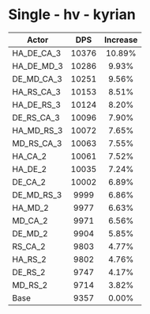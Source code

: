 # Single - hv - kyrian
| Actor | DPS | Increase |
|---|:---:|:---:|
|HA_DE_CA_3|10376|10.89%|
|HA_DE_MD_3|10286|9.93%|
|DE_MD_CA_3|10251|9.56%|
|HA_RS_CA_3|10153|8.51%|
|HA_DE_RS_3|10124|8.20%|
|DE_RS_CA_3|10096|7.90%|
|HA_MD_RS_3|10072|7.65%|
|MD_RS_CA_3|10063|7.55%|
|HA_CA_2|10061|7.52%|
|HA_DE_2|10035|7.24%|
|DE_CA_2|10002|6.89%|
|DE_MD_RS_3|9999|6.86%|
|HA_MD_2|9977|6.63%|
|MD_CA_2|9971|6.56%|
|DE_MD_2|9904|5.85%|
|RS_CA_2|9803|4.77%|
|HA_RS_2|9802|4.76%|
|DE_RS_2|9747|4.17%|
|MD_RS_2|9714|3.82%|
|Base|9357|0.00%|
